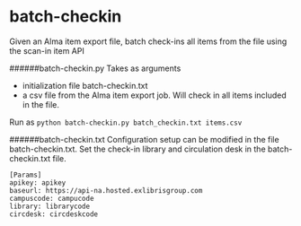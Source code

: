 # batch-checkin
Given an Alma item export file, batch check-ins all items from the file using the scan-in item API

######batch-checkin.py
Takes as arguments
   - initialization file batch-checkin.txt 
   - a csv file from the Alma item export job.  Will check in all items included in the file. 

Run as `python batch-checkin.py batch_checkin.txt items.csv`

######batch-checkin.txt
Configuration setup can be modified in the file batch-checkin.txt.  Set the check-in library and circulation desk in the batch-checkin.txt file.  
```
[Params]
apikey: apikey 
baseurl: https://api-na.hosted.exlibrisgroup.com
campuscode: campucode
library: librarycode
circdesk: circdeskcode
```
